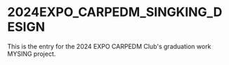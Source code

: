 # 2024EXPO_CARPEDM_SINGKING_DESIGN
This is the entry for the 2024 EXPO CARPEDM Club's graduation work MYSING project.
